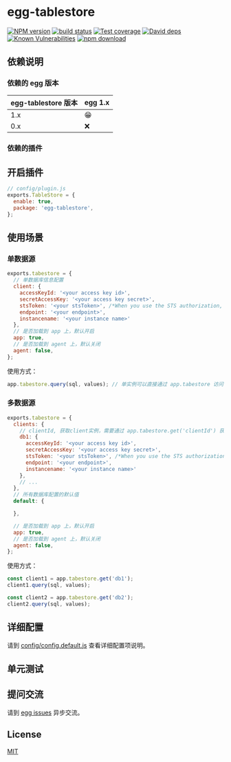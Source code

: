 # egg-tablestore

[![NPM version][npm-image]][npm-url]
[![build status][travis-image]][travis-url]
[![Test coverage][codecov-image]][codecov-url]
[![David deps][david-image]][david-url]
[![Known Vulnerabilities][snyk-image]][snyk-url]
[![npm download][download-image]][download-url]

[npm-image]: https://img.shields.io/npm/v/egg-tablestore.svg?style=flat-square
[npm-url]: https://npmjs.org/package/egg-tablestore
[travis-image]: https://img.shields.io/travis/eggjs/egg-tablestore.svg?style=flat-square
[travis-url]: https://travis-ci.org/eggjs/egg-tablestore
[codecov-image]: https://img.shields.io/codecov/c/github/eggjs/egg-tablestore.svg?style=flat-square
[codecov-url]: https://codecov.io/github/eggjs/egg-tablestore?branch=master
[david-image]: https://img.shields.io/david/eggjs/egg-tablestore.svg?style=flat-square
[david-url]: https://david-dm.org/eggjs/egg-tablestore
[snyk-image]: https://snyk.io/test/npm/egg-tablestore/badge.svg?style=flat-square
[snyk-url]: https://snyk.io/test/npm/egg-tablestore
[download-image]: https://img.shields.io/npm/dm/egg-tablestore.svg?style=flat-square
[download-url]: https://npmjs.org/package/egg-tablestore

<!--
Description here.
-->

## 依赖说明

### 依赖的 egg 版本

egg-tablestore 版本 | egg 1.x
--- | ---
1.x | 😁
0.x | ❌

### 依赖的插件
<!--

如果有依赖其它插件，请在这里特别说明。如

- security
- multipart

-->

## 开启插件

```js
// config/plugin.js
exports.TableStore = {
  enable: true,
  package: 'egg-tablestore',
};
```

## 使用场景


### 单数据源

```js
exports.tabestore = {
  // 单数据库信息配置
  client: {
    accessKeyId: '<your access key id>',
    secretAccessKey: '<your access key secret>',
    stsToken: '<your stsToken>', /*When you use the STS authorization, you need to fill in. ref:https://help.aliyun.com/document_detail/27364.html*/
    endpoint: '<your endpoint>',
    instancename: '<your instance name>'
  },
  // 是否加载到 app 上，默认开启
  app: true,
  // 是否加载到 agent 上，默认关闭
  agent: false,
};
```

使用方式：

```js
app.tabestore.query(sql, values); // 单实例可以直接通过 app.tabestore 访问
```

### 多数据源

```js
exports.tabestore = {
  clients: {
    // clientId, 获取client实例，需要通过 app.tabestore.get('clientId') 获取
    db1: {
      accessKeyId: '<your access key id>',
      secretAccessKey: '<your access key secret>',
      stsToken: '<your stsToken>', /*When you use the STS authorization, you need to fill in. ref:https://help.aliyun.com/document_detail/27364.html*/
      endpoint: '<your endpoint>',
      instancename: '<your instance name>'
    },
    // ...
  },
  // 所有数据库配置的默认值
  default: {

  },

  // 是否加载到 app 上，默认开启
  app: true,
  // 是否加载到 agent 上，默认关闭
  agent: false,
};
```

使用方式：

```js
const client1 = app.tabestore.get('db1');
client1.query(sql, values);

const client2 = app.tabestore.get('db2');
client2.query(sql, values);
```

## 详细配置

请到 [config/config.default.js](config/config.default.js) 查看详细配置项说明。

## 单元测试

<!-- 描述如何在单元测试中使用此插件，例如 schedule 如何触发。无则省略。-->

## 提问交流

请到 [egg issues](https://github.com/eggjs/egg/issues) 异步交流。

## License

[MIT](LICENSE)
